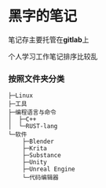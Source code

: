 # 黑字的笔记

笔记存主要托管在**gitlab**上

个人学习工作笔记排序比较乱

### 按照文件夹分类

~~~
├─Linux
├─工具
├─编程语言与命令
│  ├─C++
│  └─RUST-lang
└─软件
    ├─Blender
    ├─Krita
    ├─Substance
    ├─Unity
    ├─Unreal Engine
    └─代码编辑器
~~~